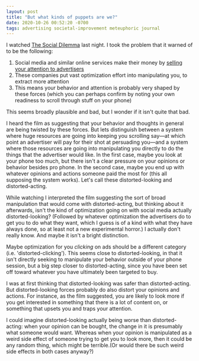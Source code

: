 ```yaml
---
layout: post
title: "But what kinds of puppets are we?"
date: 2020-10-26 00:52:20 -0700
tags: advertising societal-improvement meteuphoric journal
---
```

I watched [The Social Dilemma](https://www.thesocialdilemma.com/) last night. I took the problem that it warned of to be the following:

1. Social media and similar online services make their money by [selling your attention to advertisers](https://worldspiritsockpuppet.com/2020/10/14/the-bads-of-ads.html)
2. These companies put vast optimization effort into manipulating you, to extract more attention
3. This means your behavior and attention is probably very shaped by these forces (which you can perhaps confirm by noting your own readiness to scroll through stuff on your phone)

This seems broadly plausible and bad, but I wonder if it isn't quite that bad.

I heard the film as suggesting that your behavior and thoughts in general are being twisted by these forces. But lets distinguish between a system where huge resources are going into keeping you scrolling say&mdash;at which point an advertiser will pay for their shot at persuading you&mdash;and a system where those resources are going into manipulating you directly to do the things that the advertiser would like. In the first case, maybe you look at your phone too much, but there isn't a clear pressure on your opinions or behavior besides pro phone. In the second case, maybe you end up with whatever opinions and actions someone paid the most for (this all supposing the system works). Let's call these distorted-looking and distorted-acting.

While watching I interpreted the film suggesting the sort of broad manipulation that would come with distorted-acting, but thinking about it afterwards, isn't the kind of optimization going on with social media actually distorted-looking? (Followed by whatever optimization the advertisers do to get you to do what they want, which I guess is of a kind with what they have always done, so at least not a new experimental horror.) I actually don't really know. And maybe it isn't a bright distinction.

Maybe optimization for you *clicking* on ads should be a different category (i.e. 'distorted-clicking'). This seems close to distorted-looking, in that it isn't directly seeking to manipulate your behavior outside of your phone session, but a big step closer to distorted-acting, since you have been set off toward whatever you have ultimately been targeted to buy.

I was at first thinking that distorted-looking was safer than distorted-acting. But distorted-looking forces probably do also distort your opinions and actions. For instance, as the film suggested, you are likely to look more if you get interested in something that there is a lot of content on, or something that upsets you and traps your attention.

I could imagine distorted-looking actually being worse than distorted-acting: when your opinion can be bought, the change in it is presumably what someone would want. Whereas when your opinion is manipulated as a weird side effect of someone trying to get you to look more, then it could be any random thing, which might be terrible.(Or would there be such weird side effects in both cases anyway?)
